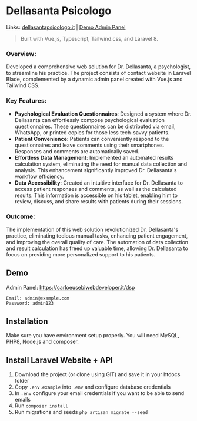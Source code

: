 # Dellasanta Psicologo

Links: [dellasantapsicologo.it](https://dellasantapsicologo.it) |
[Demo Admin Panel](https://carloeusebiwebdeveloper.it/dsp)

> Built with Vue.js, Typescript, Tailwind.css, and Laravel 8.

### Overview:

Developed a comprehensive web solution for Dr. Dellasanta, a psychologist, to streamline his practice. The project consists of contact website in Laravel Blade, complemented by a dynamic admin panel created with Vue.js and Tailwind CSS.

### Key Features:

-   <strong>Psychological Evaluation Questionnaires</strong>: Designed a system where Dr. Dellasanta can effortlessly compose psychological evaluation questionnaires. These questionnaires can be distributed via email, WhatsApp, or printed copies for those less tech-savvy patients.
-   <strong>Patient Convenience</strong>: Patients can conveniently respond to the questionnaires and leave comments using their smartphones. Responses and comments are automatically saved.
-   <strong>Effortless Data Management</strong>: Implemented an automated results calculation system, eliminating the need for manual data collection and analysis. This enhancement significantly improved Dr. Dellasanta's workflow efficiency.
-   <strong>Data Accessibility</strong>: Created an intuitive interface for Dr. Dellasanta to access patient responses and comments, as well as the calculated results. This information is accessible on his tablet, enabling him to review, discuss, and share results with patients during their sessions.

### Outcome:

The implementation of this web solution revolutionized Dr. Dellasanta's practice, eliminating tedious manual tasks, enhancing patient engagement, and improving the overall quality of care. The automation of data collection and result calculation has freed up valuable time, allowing Dr. Dellasanta to focus on providing more personalized support to his patients.

## Demo

<!-- url is temporary -->

Admin Panel: https://carloeusebiwebdeveloper.it/dsp

```
Email: admin@example.com
Password: admin123
```

## Installation

Make sure you have environment setup properly. You will need MySQL, PHP8, Node.js and composer.

## Install Laravel Website + API

1. Download the project (or clone using GIT) and save it in your htdocs folder
2. Copy `.env.example` into `.env` and configure database credentials
3. In `.env` configure your email credentials if you want to be able to send emails
4. Run `composer install`
5. Run migrations and seeds `php artisan migrate --seed`
